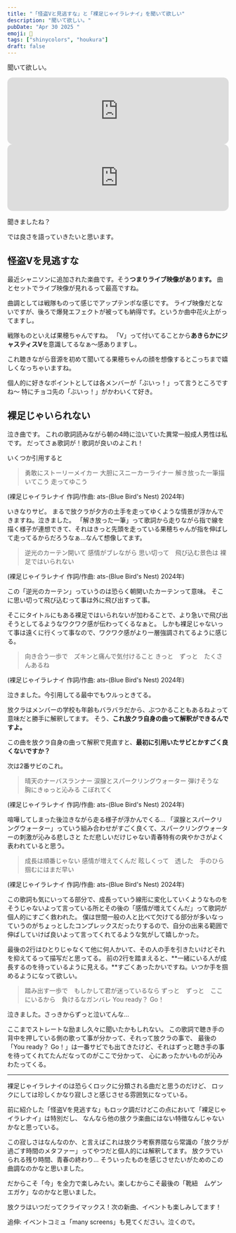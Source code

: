 ```yaml
---
title: "「怪盗Vと見逃すな」と「裸足じゃイラレナイ」を聞いて欲しい"
description: "聞いて欲しい。"
pubDate: "Apr 30 2025 "
emoji: 🦊
tags: ["shinycolors", "houkura"]
draft: false
---
```


聞いて欲しい。

<iframe style="border-radius:12px" src="https://open.spotify.com/embed/track/5D8TpfKvwzKTtXSab3NHwf?utm_source=generator" width="100%" height="152" frameBorder="0" allowfullscreen="" allow="autoplay; clipboard-write; encrypted-media; fullscreen; picture-in-picture" loading="lazy"></iframe>

<br/>

<iframe style="border-radius:12px" src="https://open.spotify.com/embed/track/39ax9hrC2eEkclukurGmpq?utm_source=generator" width="100%" height="152" frameBorder="0" allowfullscreen="" allow="autoplay; clipboard-write; encrypted-media; fullscreen; picture-in-picture" loading="lazy"></iframe>

聞きましたね？

では良さを語っていきたいと思います。

## 怪盗Vを見逃すな

最近シャニソンに追加された楽曲です。そう**つまりライブ映像があります。**
曲とセットでライブ映像が見れるって最高ですね。

曲調としては戦隊ものって感じでアップテンポな感じです。
ライブ映像だとないですが、後ろで爆発エフェクトが被っても納得です。というか曲中花火上がってますし。

戦隊ものといえば果穂ちゃんですね。
「V」って付いてることから**あきらかにジャスティスV**を意識してるなぁ〜感ありますし。

これ聴きながら音源を初めて聞いてる果穂ちゃんの顔を想像するとこっちまで嬉しくなっちゃいますね。

個人的に好きなポイントとしては各メンバーが「ぶいっ！」って言うところですね〜
特にチョコ先の「ぶいっ！」がかわいくて好き。

## 裸足じゃいられない

泣き曲です。 これの歌詞読みながら朝の4時に泣いていた異常一般成人男性は私です。
だってさぁ歌詞が！歌詞が良いのよこれ！

いくつか引用すると

> 勇敢にストーリーメイカー 大胆にスニーカーライナー 解き放った一筆描いてこう
> 走ってゆこう

(裸足じゃイラレナイ 作詞/作曲: ats-(Blue Bird's Nest) 2024年)

いきなりサビ。
まるで放クラが夕方の土手を走ってゆくような情景が浮かんできますね。泣きました。
「解き放った一筆」って歌詞から走りながら指で線を描く様子が連想できて、それはきっと先頭を走っている果穂ちゃんが指を伸ばして走ってるからだろうなぁ...なんて想像してます。

> 逆光のカーテン開いて 感情がブレながら 思い切って　飛び込む景色は
> 裸足ではいられない

(裸足じゃイラレナイ 作詞/作曲: ats-(Blue Bird's Nest) 2024年)

この「逆光のカーテン」っていうのは恐らく朝開いたカーテンって意味。
そこに思い切って飛び込むって事は外に飛び出すって事。

そこにタイトルにもある裸足ではいられないが加わることで、より急いで飛び出そうとしてるようなワクワク感が伝わってくるなぁと。
しかも裸足じゃないって事は遠くに行くって事なので、ワクワク感がより一層強調されてるように感じる。

> 向き合う一歩で　ズキンと痛んで気付けること きっと　ずっと　たくさんあるね

(裸足じゃイラレナイ 作詞/作曲: ats-(Blue Bird's Nest) 2024年)

泣きました。今引用してる最中でもウルっときてる。

放クラはメンバーの学校も年齢もバラバラだから、ぶつかることもあるねよって意味だと勝手に解釈してます。
そう、**これ放クラ自身の曲って解釈ができるんですよ。**

この曲を放クラ自身の曲って解釈で見直すと、**最初に引用いたサビとかすごく良くないですか？**

次は2番サビのこれ。

> 晴天のナーバスランナー 涙腺とスパークリングウォーター
> 弾けそうな　胸にきゅっと沁みる こぼれてく

(裸足じゃイラレナイ 作詞/作曲: ats-(Blue Bird's Nest) 2024年)

喧嘩してしまった後泣きながら走る様子が浮かんでくる...
「涙腺とスパークリングウォーター」っていう組み合わせがすごく良くて、スパークリングウォーターの刺激が沁みる悲しさと
ただ悲しいだけじゃない青春特有の爽やかさがよく表われていると思う。

> 成長は順番じゃない 感情が増えてくんだ 眩しくって　透した　手のひら
> 掴むにはまだ早い

(裸足じゃイラレナイ 作詞/作曲: ats-(Blue Bird's Nest) 2024年)

この歌詞も気にいってる部分で、成長っていう線形に変化していくようなものをそうじゃないよって言っている所とその後の「感情が増えてくんだ」って歌詞が個人的にすごく救われた。
僕は世間一般の人と比べて欠けてる部分が多いなっていうのがちょっとしたコンプレックスだったりするので、自分の出来る範囲で伸ばしていけば良いよって言ってくれてるような気がして嬉しかった。

最後の2行はひとりじゃなくて他に何人かいて、その人の手を引きたいけどそれを抑えてるって描写だと思ってる。
前の2行を踏まえると、**一緒にいる人が成長するのを待っているように見える。**すごくあったかいですね。いつか手を掴めるようになって欲しい。

> 踏み出す一歩で　もしかして君が迷っているなら
> ずっと　ずっと　ここにいるから　負けるなガンバレ You ready？ Go！

泣きました。さっきからずっと泣いてんな...

ここまでストレートな励まし久々に聞いたかもしれない。
この歌詞で聴き手の背中を押している側の歌って事が分かって、それって放クラの事で、
最後の「You ready？
Go！」は一番サビでも出てきたけど、それはずっと聴き手の事を待ってくれてたんだなってのがここで分かって、
心にあったかいものが沁みわたってくる。

---

裸足じゃイラレナイのは恐らくロックに分類される曲だと思うのだけど、
ロックにしては珍しくかなり寂しさと感じさせる雰囲気になっている。

前に紹介した「怪盗Vを見逃すな」もロック調だけどこの点において「裸足じゃイラレナイ」は特別だし、
なんなら他の放クラ楽曲にはない特徴なんじゃないかなと思っている。

この寂しさはなんなのか、と言えばこれは放クラ考察界隈なら常識の「放クラが過ごす時間のメタファー」ってやつだと個人的には解釈してます。
放クラでいられる残り時間、青春の終わり...
そういったものを感じさせたいがためのこの曲調なのかなと思いました。

だからこそ「今」を全力で楽しみたい。楽しむからこそ最後の「靴紐　ムゲン　エガケ」なのかなと思いました。

放クラはいつだってクライマックス！次の新曲、イベントも楽しみしてます！

追伸: イベントコミュ「many screens」も見てください。泣くので。
